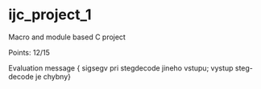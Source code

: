 # ijc_project_1
Macro and module based C project

Points: 12/15

Evaluation message { sigsegv pri stegdecode jineho vstupu;
vystup steg-decode je chybny}
